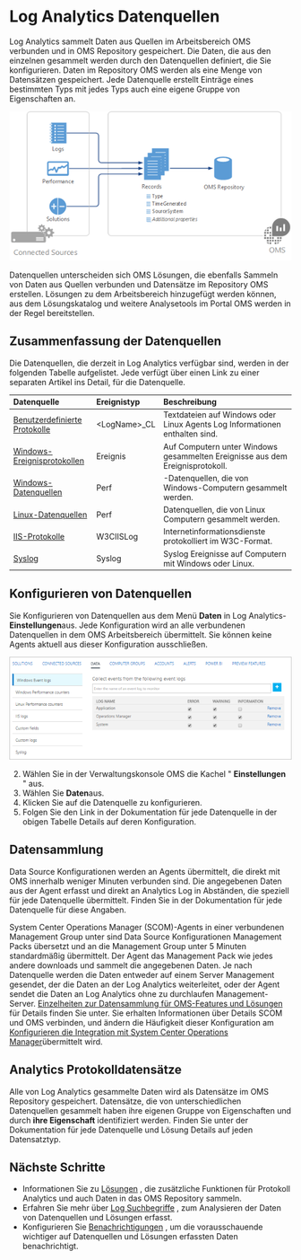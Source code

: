 <properties 
   pageTitle="Datenquellen Log Analytics | Microsoft Azure"
   description="Datenquellen definieren die Daten, dass Log Analytics sammelt von Agents und anderen Datenquellen verbunden.  In diesem Artikel werden des Konzepts der wie Log Analytics Datenquellen verwendet, wird erläutert, so konfigurieren sie die Details und enthält eine Übersicht über die unterschiedlichen Datenquellen verfügbar."
   services="log-analytics"
   documentationCenter=""
   authors="bwren"
   manager="jwhit"
   editor="tysonn" />
<tags 
   ms.service="log-analytics"
   ms.devlang="na"
   ms.topic="article"
   ms.tgt_pltfrm="na"
   ms.workload="infrastructure-services"
   ms.date="10/18/2016"
   ms.author="bwren" />

# <a name="data-sources-in-log-analytics"></a>Log Analytics Datenquellen

Log Analytics sammelt Daten aus Quellen im Arbeitsbereich OMS verbunden und in OMS Repository gespeichert.  Die Daten, die aus den einzelnen gesammelt werden durch den Datenquellen definiert, die Sie konfigurieren.  Daten im Repository OMS werden als eine Menge von Datensätzen gespeichert.  Jede Datenquelle erstellt Einträge eines bestimmten Typs mit jedes Typs auch eine eigene Gruppe von Eigenschaften an.

![Melden Sie sich Analytics-Datensammlung](./media/log-analytics-data-sources/overview.png)

Datenquellen unterscheiden sich OMS Lösungen, die ebenfalls Sammeln von Daten aus Quellen verbunden und Datensätze im Repository OMS erstellen.  Lösungen zu dem Arbeitsbereich hinzugefügt werden können, aus dem Lösungskatalog und weitere Analysetools im Portal OMS werden in der Regel bereitstellen.  

## <a name="summary-of-data-sources"></a>Zusammenfassung der Datenquellen

Die Datenquellen, die derzeit in Log Analytics verfügbar sind, werden in der folgenden Tabelle aufgelistet.  Jede verfügt über einen Link zu einer separaten Artikel ins Detail, für die Datenquelle.

| Datenquelle | Ereignistyp | Beschreibung |
|:--|:--|:--|
| [Benutzerdefinierte Protokolle](log-analytics-data-sources-custom-logs.md) | \<LogName\>_CL | Textdateien auf Windows oder Linux Agents Log Informationen enthalten sind. |
| [Windows-Ereignisprotokollen](log-analytics-data-sources-windows-events.md) | Ereignis | Auf Computern unter Windows gesammelten Ereignisse aus dem Ereignisprotokoll. |
| [Windows-Datenquellen](log-analytics-data-sources-performance-counters.md) | Perf | -Datenquellen, die von Windows-Computern gesammelt werden. |
| [Linux-Datenquellen](log-analytics-data-sources-performance-counters.md) | Perf | Datenquellen, die von Linux Computern gesammelt werden. |
| [IIS-Protokolle](log-analytics-data-sources-iis-logs.md) | W3CIISLog | Internetinformationsdienste protokolliert im W3C-Format. |
| [Syslog](log-analytics-data-sources-syslog.md) | Syslog | Syslog Ereignisse auf Computern mit Windows oder Linux. |

## <a name="configuring-data-sources"></a>Konfigurieren von Datenquellen

Sie Konfigurieren von Datenquellen aus dem Menü **Daten** in Log Analytics- **Einstellungen**aus.  Jede Konfiguration wird an alle verbundenen Datenquellen in dem OMS Arbeitsbereich übermittelt.  Sie können keine Agents aktuell aus dieser Konfiguration ausschließen.

![Konfigurieren von Windows-Ereignisse](./media/log-analytics-data-sources/configure-events.png)

2. Wählen Sie in der Verwaltungskonsole OMS die Kachel " **Einstellungen** " aus.
3. Wählen Sie **Daten**aus.
4. Klicken Sie auf die Datenquelle zu konfigurieren.
5. Folgen Sie den Link in der Dokumentation für jede Datenquelle in der obigen Tabelle Details auf deren Konfiguration.

## <a name="data-collection"></a>Datensammlung

Data Source Konfigurationen werden an Agents übermittelt, die direkt mit OMS innerhalb weniger Minuten verbunden sind.  Die angegebenen Daten aus der Agent erfasst und direkt an Analytics Log in Abständen, die speziell für jede Datenquelle übermittelt.  Finden Sie in der Dokumentation für jede Datenquelle für diese Angaben.

System Center Operations Manager (SCOM)-Agents in einer verbundenen Management Group unter sind Data Source Konfigurationen Management Packs übersetzt und an die Management Group unter 5 Minuten standardmäßig übermittelt.  Der Agent das Management Pack wie jedes andere downloads und sammelt die angegebenen Daten. Je nach Datenquelle werden die Daten entweder auf einem Server Management gesendet, der die Daten an der Log Analytics weiterleitet, oder der Agent sendet die Daten an Log Analytics ohne zu durchlaufen Management-Server. [Einzelheiten zur Datensammlung für OMS-Features und Lösungen](log-analytics-add-solutions.md#data-collection-details-for-oms-features-and-solutions) für Details finden Sie unter.  Sie erhalten Informationen über Details SCOM und OMS verbinden, und ändern die Häufigkeit dieser Konfiguration am [Konfigurieren die Integration mit System Center Operations Manager](log-analytics-om-agents.md)übermittelt wird.

## <a name="log-analytics-records"></a>Analytics Protokolldatensätze

Alle von Log Analytics gesammelte Daten wird als Datensätze im OMS Repository gespeichert.  Datensätze, die von unterschiedlichen Datenquellen gesammelt haben ihre eigenen Gruppe von Eigenschaften und durch **ihre Eigenschaft** identifiziert werden.  Finden Sie unter der Dokumentation für jede Datenquelle und Lösung Details auf jeden Datensatztyp.


## <a name="next-steps"></a>Nächste Schritte

- Informationen Sie zu [Lösungen](log-analytics-add-solutions.md) , die zusätzliche Funktionen für Protokoll Analytics und auch Daten in das OMS Repository sammeln.
- Erfahren Sie mehr über [Log Suchbegriffe](log-analytics-log-searches.md) , zum Analysieren der Daten von Datenquellen und Lösungen erfasst.  
- Konfigurieren Sie [Benachrichtigungen](log-analytics-alerts.md) , um die vorausschauende wichtiger auf Datenquellen und Lösungen erfassten Daten benachrichtigt.
